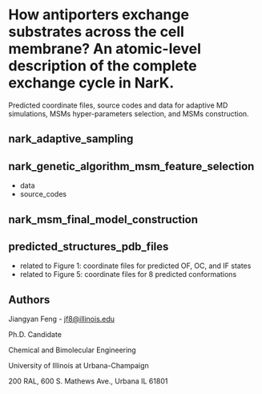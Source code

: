 # How antiporters exchange substrates across the cell membrane? An atomic-level description of the complete exchange cycle in NarK.

Predicted coordinate files, source codes and data for adaptive MD simulations, MSMs hyper-parameters selection, and MSMs construction. 

## nark_adaptive_sampling

## nark_genetic_algorithm_msm_feature_selection
* data
* source_codes

## nark_msm_final_model_construction

## predicted_structures_pdb_files

* related to Figure 1: coordinate files for predicted OF, OC, and IF states  
* related to Figure 5: coordinate files for 8 predicted conformations

## Authors

Jiangyan Feng - jf8@illinois.edu

Ph.D. Candidate

Chemical and Bimolecular Engineering

University of Illinois at Urbana-Champaign

200 RAL, 600 S. Mathews Ave., Urbana IL 61801

